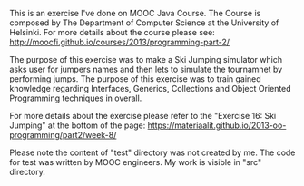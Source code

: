 This is an exercise I've done on MOOC Java Course. The Course is composed by The Department of Computer Science at the University of Helsinki. For more details about the course please see: http://moocfi.github.io/courses/2013/programming-part-2/

The purpose of this exercise was to make a Ski Jumping simulator which asks user for jumpers names and then lets to simulate the tournamnet by performing jumps. The purpose of this exercise was to train gained knowledge regarding Interfaces, Generics, Collections and Object Oriented Programming techniques in overall.

For more details about the exercise please refer to the "Exercise 16: Ski Jumping" at the bottom of the page: https://materiaalit.github.io/2013-oo-programming/part2/week-8/

Please note the content of "test" directory was not created by me. The code for test was written by MOOC engineers. My work is visible in "src" directory. 
